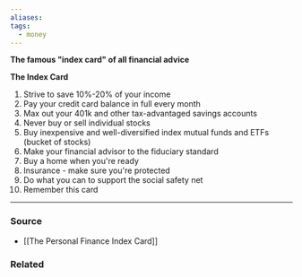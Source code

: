 ```yaml
---
aliases: 
tags:
  - money
---
```

**The famous "index card" of all financial advice**

**The Index Card**

1. Strive to save 10%-20% of your income
2. Pay your credit card balance in full every month
3. Max out your 401k and other tax-advantaged savings accounts
4. Never buy or sell individual stocks
5. Buy inexpensive and well-diversified index mutual funds and ETFs (bucket of stocks)
6. Make your financial advisor to the fiduciary standard
7. Buy a home when you're ready
8. Insurance - make sure you're protected
9. Do what you can to support the social safety net
10. Remember this card

---

### Source
- [[The Personal Finance Index Card]]

### Related